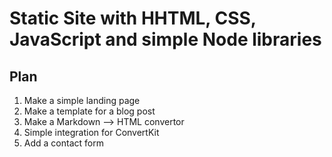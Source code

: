 # Static Site with HHTML, CSS, JavaScript and simple Node libraries

## Plan

1. Make a simple landing page
2. Make a template for a blog post
3. Make a Markdown --> HTML convertor
4. Simple integration for ConvertKit
5. Add a contact form
